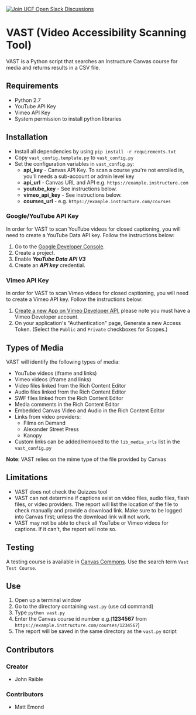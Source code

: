 [![Join UCF Open Slack Discussions](https://ucf-open-slackin.herokuapp.com/badge.svg)](https://ucf-open-slackin.herokuapp.com/)

# VAST (Video Accessibility Scanning Tool)

VAST is a Python script that searches an Instructure Canvas course for media and returns results in a CSV file.

## Requirements

* Python 2.7
* YouTube API Key
* Vimeo API Key
* System permission to install python libraries

## Installation

* Install all dependencies by using `pip install -r requirements.txt`
* Copy `vast_config.template.py` to `vast_config.py`
* Set the configuration variables in `vast_config.py`:
    * **api_key** - Canvas API Key. To scan a course you're not enrolled in, you'll needs a sub-account or admin level key
    * **api_url** - Canvas URL and API e.g. `https://example.instructure.com`
    * **youtube_key** - See instructions below.
    * **vimeo_api_key** - See instructions below.
    * **courses_url** - e.g. `https://example.instructure.com/courses`

### Google/YouTube API Key
In order for VAST to scan YouTube videos for closed captioning, you will need to create a YouTube Data API key.  Follow the instructions below:

1. Go to the [Google Developer Console](https://console.developers.google.com).
2. Create a project.
3. Enable ***YouTube Data API V3***
4. Create an ***API key*** credential.

### Vimeo API Key
In order for VAST to scan Vimeo videos for closed captioning, you will need to create a Vimeo API key. Follow the instructions below:

1. [Create a new App on Vimeo Developer API](https://developer.vimeo.com/apps/new?source=getting-started), please note you must have a Vimeo Developer account.
2. On your application's "Authentication" page, Generate a new Access Token.  (Select the `Public` and `Private` checkboxes for Scopes.)

## Types of Media

VAST will identify the following types of media:

* YouTube videos (iframe and links)
* Vimeo videos (iframe and links)
* Video files linked from the Rich Content Editor
* Audio files linked from the Rich Content Editor
* SWF files linked from the Rich Content Editor
* Media comments in the Rich Content Editor
* Embedded Canvas Video and Audio in the Rich Content Editor
* Links from video providers:
    * Films on Demand
    * Alexander Street Press
    * Kanopy
* Custom links can be added/removed to the `lib_media_urls` list in the `vast_config.py`

**Note**: VAST relies on the mime type of the file provided by Canvas

## Limitations

* VAST does not check the Quizzes tool
* VAST can not determine if captions exist on video files, audio files, flash files, or video providers. The report will list the location of the file to check manually and provide a download link. Make sure to be logged into Canvas first; unless the download link will not work.
* VAST may not be able to check all YouTube or Vimeo videos for captions. If it can't, the report will note so.

## Testing

A testing course is available in [Canvas Commons](https://lor.instructure.com/). Use the search term `Vast Test Course`.

## Use

1. Open up a terminal window
2. Go to the directory containing `vast.py` (use cd command)
3. Type `python vast.py`
4. Enter the Canvas course id number e.g.(**1234567** from `https://example.instructure.com/courses/1234567`)
5. The report will be saved in the same directory as the `vast.py` script

## Contributors

### Creator

* John Raible

### Contributors

* Matt Emond

